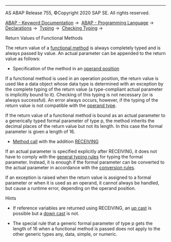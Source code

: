   

* * *

AS ABAP Release 755, ©Copyright 2020 SAP SE. All rights reserved.

[ABAP - Keyword Documentation](javascript:call_link\('abenabap.htm'\)) →  [ABAP - Programming Language](javascript:call_link\('abenabap_reference.htm'\)) →  [Declarations](javascript:call_link\('abendeclarations.htm'\)) →  [Typing](javascript:call_link\('abentyping.htm'\)) →  [Checking Typing](javascript:call_link\('abentyping_check.htm'\)) → 

Return Values of Functional Methods

The return value of a [functional method](javascript:call_link\('abenfunctional_method_glosry.htm'\) "Glossary Entry") is always completely typed and is always passed by value. An actual parameter can be appended to the return value as follows:

-   Specification of the method in an [operand position](javascript:call_link\('abenoperands_expressions.htm'\))

If a functional method is used in an operation position, the return value is used like a data object whose data type is determined with an exception by the complete typing of the return value (a type-compliant actual parameter is implicitly bound to it). Checking of this typing is not necessary (or is always successful). An error always occurs, however, if the typing of the return value is not compatible with the [operand type](javascript:call_link\('abenoperand_type_glosry.htm'\) "Glossary Entry").

If the return value of a functional method is bound as an actual parameter to a generically typed formal parameter of type p, the method inherits the decimal places of the return value but not its length. In this case the formal parameter is given a length of 16.

-   [Method call](javascript:call_link\('abapcall_method_static.htm'\)) with the addition [RECEIVING](javascript:call_link\('abapcall_method_parameters.htm'\))

If an actual parameter is specified explicitly after RECEIVING, it does not have to comply with the [general typing rules](javascript:call_link\('abentyping_check_general.htm'\)) for typing the formal parameter. Instead, it is enough if the formal parameter can be converted to the actual parameter in accordance with the [conversion rules](javascript:call_link\('abenconversion_rules.htm'\)).

If an exception is raised when the return value is assigned to a formal parameter or when it is used as an operand, it cannot always be handled, but cause a runtime error, depending on the operand position.

Hints

-   If reference variables are returned using RECEIVING, an [up cast](javascript:call_link\('abenup_cast_glosry.htm'\) "Glossary Entry") is possible but a [down cast](javascript:call_link\('abendown_cast_glosry.htm'\) "Glossary Entry") is not.

-   The special rule that a generic formal parameter of type p gets the length of 16 when a functional method is passed does not apply to the other generic types any, data, simple, or numeric.